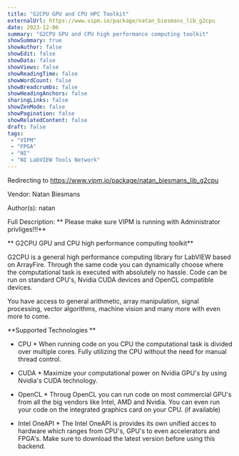 ```yaml
---
title: "G2CPU GPU and CPU HPC Toolkit"
externalUrl: https://www.vipm.io/package/natan_biesmans_lib_g2cpu
date: 2023-12-06
summary: "G2CPU GPU and CPU high performance computing toolkit"
showSummary: true
showAuthor: false
showEdit: false
showData: false
showViews: false
showReadingTime: false
showWordCount: false
showBreadcrumbs: false
showHeadingAnchors: false
sharingLinks: false
showZenMode: false
showPagination: false
showRelatedContent: false
draft: false
tags:
 - "VIPM"
 - "FPGA"
 - "NI"
 - "NI LabVIEW Tools Network"
---
```


Redirecting to https://www.vipm.io/package/natan_biesmans_lib_g2cpu

Vendor: Natan Biesmans

Author(s): natan
 
Full Description:
** Please make sure VIPM is running with Administrator privliges!!!**

** G2CPU GPU and CPU high performance computing toolkit**

G2CPU is a general high performance computing library for LabVIEW based on ArrayFire.
Through the same code you can dynamically choose where the computational task is executed with absolutely no hassle. Code can be run on standard CPU's, Nvidia CUDA devices and OpenCL compatible devices.

You have access to general arithmetic, array manipulation, signal processing, vector algorithms, machine vision and many more with even more to come.

**Supported Technologies **
* CPU *
When running code on you CPU the computational task is divided over multiple cores. Fully utilizing the CPU without the need for manual thread control.

* CUDA *
Maximize your computational power on Nvidia GPU's by using Nvidia's CUDA technology. 

* OpenCL *
Throug OpenCL you can run code on most commercial GPU's from all the big vendors like Intel, AMD and Nvidia. You can even run your code on the integrated graphics card on your CPU. (if available)

* Intel OneAPI *
	The Intel OneAPI is provides its own unified acces to hardware which ranges from CPU's, GPU's to even accelerators and FPGA's.  Make sure to download the latest version before using this backend.